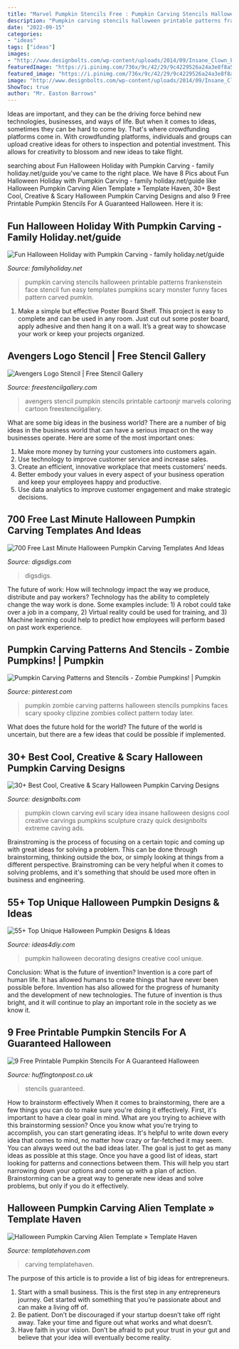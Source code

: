 ```yaml
---
title: "Marvel Pumpkin Stencils Free : Pumpkin Carving Stencils Halloween Printable Patterns Frankenstein Face Stencil Fun Easy Templates Pumpkins Scary Monster Funny Faces Pattern Carved Pumkin"
description: "Pumpkin carving stencils halloween printable patterns frankenstein face stencil fun easy templates pumpkins scary monster funny faces pattern carved pumkin"
date: "2022-09-15"
categories:
- "ideas"
tags: ["ideas"]
images:
- "http://www.designbolts.com/wp-content/uploads/2014/09/Insane_Clown_Pumpkin-Carving-Idea.jpg"
featuredImage: "https://i.pinimg.com/736x/9c/42/29/9c4229526a24a3e8f8a57e06e0a82790--zombie-pumpkins-halloween-pumpkins.jpg"
featured_image: "https://i.pinimg.com/736x/9c/42/29/9c4229526a24a3e8f8a57e06e0a82790--zombie-pumpkins-halloween-pumpkins.jpg"
image: "http://www.designbolts.com/wp-content/uploads/2014/09/Insane_Clown_Pumpkin-Carving-Idea.jpg"
ShowToc: true
author: "Mr. Easton Barrows"
---
```



Ideas are important, and they can be the driving force behind new technologies, businesses, and ways of life. But when it comes to ideas, sometimes they can be hard to come by. That's where crowdfunding platforms come in. With crowdfunding platforms, individuals and groups can upload creative ideas for others to inspection and potential investment. This allows for creativity to blossom and new ideas to take flight.

	

		
searching about Fun Halloween Holiday with Pumpkin Carving - family holiday.net/guide you've came to the right place. We have 8 Pics about Fun Halloween Holiday with Pumpkin Carving - family holiday.net/guide like Halloween Pumpkin Carving Alien Template » Template Haven, 30+ Best Cool, Creative &amp; Scary Halloween Pumpkin Carving Designs and also 9 Free Printable Pumpkin Stencils For A Guaranteed Halloween. Here it is:
		
    
## Fun Halloween Holiday With Pumpkin Carving - Family Holiday.net/guide

<img loading=lazy src="http://www.familyholiday.net/wp-content/uploads/2011/10/p_baby-face-stencil-_10.jpg" onerror="this.onerror=null;this.src='https://tse2.mm.bing.net/th?id=OIP.NwFWxn9_nyJSu3if-OSEMAHaJ4&amp;pid=15.1';" alt="Fun Halloween Holiday with Pumpkin Carving - family holiday.net/guide">

_Source: familyholiday.net_

>pumpkin carving stencils halloween printable patterns frankenstein face stencil fun easy templates pumpkins scary monster funny faces pattern carved pumkin. 

	

1. Make a simple but effective Poster Board Shelf. This project is easy to complete and can be used in any room. Just cut out some poster board, apply adhesive and then hang it on a wall. It’s a great way to showcase your work or keep your projects organized.

    
## Avengers Logo Stencil | Free Stencil Gallery

<img loading=lazy src="http://www.freestencilgallery.com/wp-content/uploads/2014/07/Avengers-Logo-Stencil-thumb.jpg" onerror="this.onerror=null;this.src='https://tse3.mm.bing.net/th?id=OIP.sSuOIMk9jBcFJUo3VvHP9QAAAA&amp;pid=15.1';" alt="Avengers Logo Stencil | Free Stencil Gallery">

_Source: freestencilgallery.com_

>avengers stencil pumpkin stencils printable cartoonjr marvels coloring cartoon freestencilgallery. 

	

What are some big ideas in the business world?
There are a number of big ideas in the business world that can have a serious impact on the way businesses operate. Here are some of the most important ones: 
1. Make more money by turning your customers into customers again.
2. Use technology to improve customer service and increase sales.
3. Create an efficient, innovative workplace that meets customers' needs.
4. Better embody your values in every aspect of your business operation and keep your employees happy and productive.
5. Use data analytics to improve customer engagement and make strategic decisions.

    
## 700 Free Last Minute Halloween Pumpkin Carving Templates And Ideas

<img loading=lazy src="https://www.digsdigs.com/photos/2011/10/700-free-last-minute-halloween-pumpkin-carving-templates-and-ideas-11.jpg" onerror="this.onerror=null;this.src='https://tse3.mm.bing.net/th?id=OIP.xKXre1cqqM0DvwKNjH2IvgHaLI&amp;pid=15.1';" alt="700 Free Last Minute Halloween Pumpkin Carving Templates And Ideas">

_Source: digsdigs.com_

>digsdigs. 

	

The future of work: How will technology impact the way we produce, distribute and pay workers?
Technology has the ability to completely change the way work is done. Some examples include: 1) A robot could take over a job in a company, 2) Virtual reality could be used for training, and 3) Machine learning could help to predict how employees will perform based on past work experience.

    
## Pumpkin Carving Patterns And Stencils - Zombie Pumpkins! | Pumpkin

<img loading=lazy src="https://i.pinimg.com/736x/9c/42/29/9c4229526a24a3e8f8a57e06e0a82790--zombie-pumpkins-halloween-pumpkins.jpg" onerror="this.onerror=null;this.src='https://tse4.mm.bing.net/th?id=OIP.-J1ERAuJaJvTMswTeF76ZAHaJ4&amp;pid=15.1';" alt="Pumpkin Carving Patterns and Stencils - Zombie Pumpkins! | Pumpkin">

_Source: pinterest.com_

>pumpkin zombie carving patterns halloween stencils pumpkins faces scary spooky clipzine zombies collect pattern today later. 

	

What does the future hold for the world?
The future of the world is uncertain, but there are a few ideas that could be possible if implemented.

    
## 30+ Best Cool, Creative &amp; Scary Halloween Pumpkin Carving Designs

<img loading=lazy src="http://www.designbolts.com/wp-content/uploads/2014/09/Insane_Clown_Pumpkin-Carving-Idea.jpg" onerror="this.onerror=null;this.src='https://tse3.mm.bing.net/th?id=OIP.QnicyzQzq07MW1NW_m_5HQHaJ4&amp;pid=15.1';" alt="30+ Best Cool, Creative &amp; Scary Halloween Pumpkin Carving Designs">

_Source: designbolts.com_

>pumpkin clown carving evil scary idea insane halloween designs cool creative carvings pumpkins sculpture crazy quick designbolts extreme caving ads. 

	

Brainstroming is the process of focusing on a certain topic and coming up with great ideas for solving a problem. This can be done through brainstorming, thinking outside the box, or simply looking at things from a different perspective. Brainstroming can be very helpful when it comes to solving problems, and it's something that should be used more often in business and engineering.

    
## 55+ Top Unique Halloween Pumpkin Designs &amp; Ideas

<img loading=lazy src="http://ideas4diy.com/wp-content/uploads/2017/09/Creative-Halloween-pumpkin-decorating-ideas.jpg" onerror="this.onerror=null;this.src='https://tse3.mm.bing.net/th?id=OIP.vFtevkIQW3ObJSbK15zYbwHaFj&amp;pid=15.1';" alt="55+ Top Unique Halloween Pumpkin Designs &amp; Ideas">

_Source: ideas4diy.com_

>pumpkin halloween decorating designs creative cool unique. 

	

Conclusion: What is the future of invention?
Invention is a core part of human life. It has allowed humans to create things that have never been possible before. Invention has also allowed for the progress of humanity and the development of new technologies. The future of invention is thus bright, and it will continue to play an important role in the society as we know it.

    
## 9 Free Printable Pumpkin Stencils For A Guaranteed Halloween

<img loading=lazy src="https://img.huffingtonpost.com/asset/5b9c70d826000036007f7abd.jpeg?ops=scalefit_960_noupscale" onerror="this.onerror=null;this.src='https://tse3.mm.bing.net/th?id=OIP.CP1G1mNZKYPW3G1M0svWVgHaJP&amp;pid=15.1';" alt="9 Free Printable Pumpkin Stencils For A Guaranteed Halloween">

_Source: huffingtonpost.co.uk_

>stencils guaranteed. 

	

How to brainstorm effectively
When it comes to brainstorming, there are a few things you can do to make sure you're doing it effectively. First, it's important to have a clear goal in mind. What are you trying to achieve with this brainstorming session? Once you know what you're trying to accomplish, you can start generating ideas. It's helpful to write down every idea that comes to mind, no matter how crazy or far-fetched it may seem. You can always weed out the bad ideas later. The goal is just to get as many ideas as possible at this stage. Once you have a good list of ideas, start looking for patterns and connections between them. This will help you start narrowing down your options and come up with a plan of action. Brainstorming can be a great way to generate new ideas and solve problems, but only if you do it effectively.

    
## Halloween Pumpkin Carving Alien Template » Template Haven

<img loading=lazy src="https://templatehaven.com/wp-content/uploads/2016/08/alien-768x1007.png" onerror="this.onerror=null;this.src='https://tse2.mm.bing.net/th?id=OIP.IvNXOvCkoKKc1LKDCEu03wHaJt&amp;pid=15.1';" alt="Halloween Pumpkin Carving Alien Template » Template Haven">

_Source: templatehaven.com_

>carving templatehaven. 

	

The purpose of this article is to provide a list of big ideas for entrepreneurs.
1. Start with a small business. This is the first step in any entrepreneurs journey. Get started with something that you’re passionate about and can make a living off of.
2. Be patient. Don’t be discouraged if your startup doesn’t take off right away. Take your time and figure out what works and what doesn’t.
3. Have faith in your vision. Don’t be afraid to put your trust in your gut and believe that your idea will eventually become reality.

